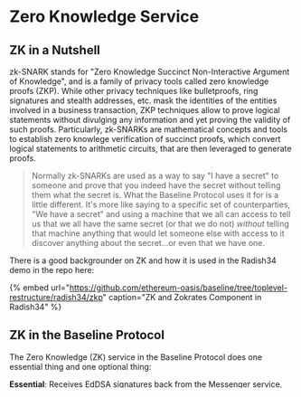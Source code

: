# Zero Knowledge Service

## ZK in a Nutshell

zk-SNARK stands for "Zero Knowledge Succinct Non-Interactive Argument of Knowledge", and is a family of privacy tools called zero knowledge proofs \(ZKP\). While other privacy techniques like bulletproofs, ring signatures and stealth addresses, etc. mask the identities of the entities involved in a business transaction, ZKP techniques allow to prove logical statements without divulging any information and yet proving the validity of such proofs. Particularly, zk-SNARKs are mathematical concepts and tools to establish zero knowlege verification of succinct proofs, which convert logical statements to arithmetic circuits, that are then leveraged to generate proofs.

> Normally zk-SNARKs are used as a way to say "I have a secret" to someone and prove that you indeed have the secret without telling them what the secret is.   What the Baseline Protocol uses it for is a little different. It's more like saying to a specific set of counterparties, "We have a secret" and using a machine that we all can access to tell us that we all have the same secret \(or that we do not\) _without_ telling that machine anything that would let someone else with access to it discover anything about the secret...or even that we have one.

There is a good backgrounder on ZK and how it is used in the Radish34 demo in the repo here:

{% embed url="https://github.com/ethereum-oasis/baseline/tree/toplevel-restructure/radish34/zkp" caption="ZK and Zokrates Component in Radish34" %}

## ZK in the Baseline Protocol

The Zero Knowledge \(ZK\) service in the Baseline Protocol does one essential thing and one optional thing:

**Essential**: Receives EdDSA signatures back from the Messenger service, validates that all signatures required by the Workflow Step are received and show consistency, and sends the Proof \(a hash\) and other verification/validation material to the Mainnet -- specifically into a Shield Contract that checks a Verifier contract  before depositing the Proof into a Merkle leaf inside the Shield Contract.

**Optional**: In cases where it is important that the business logic followed by all counterparties conforms to a set of specifications, a special ZK "Circuit" can be constructed in a domain-specific language \(DSL\) like [Zokrates](https://github.com/Zokrates/ZoKrates) to enforce "correctness." For example, in the Radish34 demo, the Master Service Agreement Circuit enforces, among other things,  that the rate table has no gaps between tiers. So a rate table where `0 - 10 units` is followed by   `12-22 units` would be rejected by the Circuit.

### Why Use a Special Circuit?

The core of the baseline approach is the notion of a _consistency machine_.  Consistency here indicates consistency of data and logical transformations therewith of the data. You want to know that the states of different machines are the same and then use that as flow control for enforcing the integrity of subsequent Workflow Steps. This can be done with a simple, standardized, repeatable ZK Circuit. Essentially, this lends to a standardized approach to plug a circuit for custom business logic that can be extensible and reusable depending on custom business scenarios and cases. 

It costs more in Mainnet $gas fees and in time to set up specialized circuits. But with advances in ZK, the cost has come down to where an initial test of the Radish34 MSA was in the low tens of cents, depending on the price of Ether. 

**An Opportunity for Standards and Regulation:** Typically, a small group of counterparties may be fine relying on a code package shared between them to be correct. All they need know is that everyone executed it correctly based on the same inputs, which generated the same outputs. But consider a set of companies in a highly regulated industry. An industry standards body could publish a set of Circuits/packages/libraries and require their use when regulated companies _baseline_ their Workflows. This would allow the regulated companies, potentially, to reduce the cost of oversight by ensuring the business logic they used to conduct business with their counterparties was done correctly and in accordance with the regulation...or at least with the enforcement Circuits provided. 



